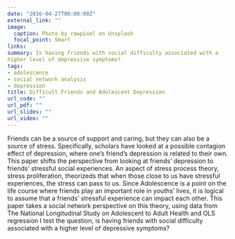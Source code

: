 ```yaml
---
date: "2016-04-27T00:00:00Z"
external_link: ""
image:
  caption: Photo by rawpixel on Unsplash
  focal_point: Smart
links:
summary: Is having friends with social difficulty associated with a
higher level of depressive symptoms?
tags:
- adolescence
- social network analysis
- depression
title: Difficult Friends and Adolescent Depression
url_code: ""
url_pdf: ""
url_slides: ""
url_video: ""
---
```


Friends can be a source of support and caring, but they can also be a
source of stress. Specifically, scholars have looked at a possible contagion effect of depression,
where one’s friend’s depression is related to their own. This paper shifts the perspective
from looking at friends’ depression to friends’ stressful social experiences. An aspect of stress
process theory, stress proliferation, theorizeds that when those close to us have stressful
experiences, the stress can pass to us. Since Adolescence is a point on the life course where
friends play an important role in youths’ lives, it is logical to assume that a friends’ stressful
experience can impact each other. This paper takes a social network perspective on this
theory, using data from The National Longitudinal Study on Adolescent to Adult Health and
OLS regression I test the question, is having friends with social difficulty associated with a
higher level of depressive symptoms?

